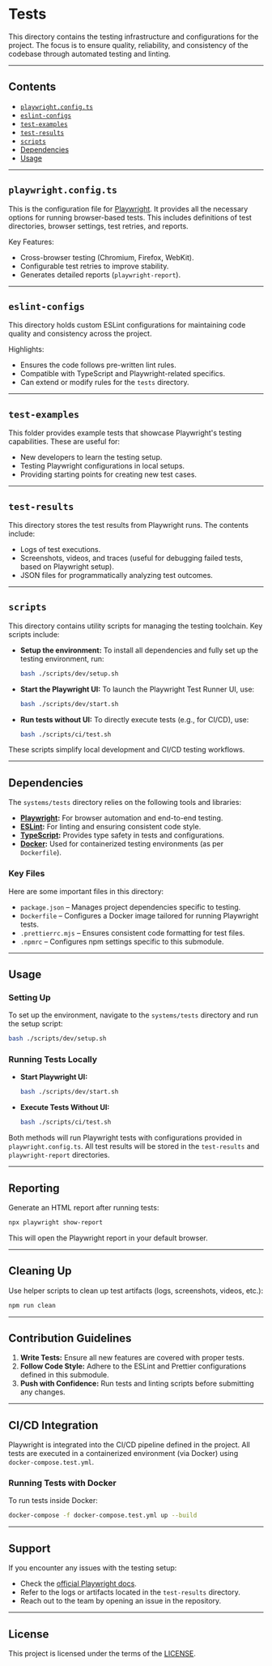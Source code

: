 # Tests

This directory contains the testing infrastructure and configurations for the project. The focus is to ensure quality, reliability, and consistency of the codebase through automated testing and linting.

---

## Contents

- [`playwright.config.ts`](#playwrightconfigts)
- [`eslint-configs`](#eslint-configs)
- [`test-examples`](#test-examples)
- [`test-results`](#test-results)
- [`scripts`](#scripts)
- [Dependencies](#dependencies)
- [Usage](#usage)

---

## `playwright.config.ts`

This is the configuration file for [Playwright](https://playwright.dev). It provides all the necessary options for running browser-based tests. This includes definitions of test directories, browser settings, test retries, and reports.

Key Features:
- Cross-browser testing (Chromium, Firefox, WebKit).
- Configurable test retries to improve stability.
- Generates detailed reports (`playwright-report`).

---

## `eslint-configs`

This directory holds custom ESLint configurations for maintaining code quality and consistency across the project.

Highlights:
- Ensures the code follows pre-written lint rules.
- Compatible with TypeScript and Playwright-related specifics.
- Can extend or modify rules for the `tests` directory.

---

## `test-examples`

This folder provides example tests that showcase Playwright's testing capabilities. These are useful for:
- New developers to learn the testing setup.
- Testing Playwright configurations in local setups.
- Providing starting points for creating new test cases.

---

## `test-results`

This directory stores the test results from Playwright runs. The contents include:
- Logs of test executions.
- Screenshots, videos, and traces (useful for debugging failed tests, based on Playwright setup).
- JSON files for programmatically analyzing test outcomes.

---

## `scripts`

This directory contains utility scripts for managing the testing toolchain. Key scripts include:

- **Setup the environment:**
  To install all dependencies and fully set up the testing environment, run:
  ```bash
  bash ./scripts/dev/setup.sh
  ```

- **Start the Playwright UI:**
  To launch the Playwright Test Runner UI, use:
  ```bash
  bash ./scripts/dev/start.sh
  ```

- **Run tests without UI:**
  To directly execute tests (e.g., for CI/CD), use:
  ```bash
  bash ./scripts/ci/test.sh
  ```

These scripts simplify local development and CI/CD testing workflows.

---

## Dependencies

The `systems/tests` directory relies on the following tools and libraries:
- **[Playwright](https://playwright.dev):** For browser automation and end-to-end testing.
- **[ESLint](https://eslint.org):** For linting and ensuring consistent code style.
- **[TypeScript](https://www.typescriptlang.org):** Provides type safety in tests and configurations.
- **[Docker](https://www.docker.com):** Used for containerized testing environments (as per `Dockerfile`).

### Key Files
Here are some important files in this directory:
- `package.json` – Manages project dependencies specific to testing.
- `Dockerfile` – Configures a Docker image tailored for running Playwright tests.
- `.prettierrc.mjs` – Ensures consistent code formatting for test files.
- `.npmrc` – Configures npm settings specific to this submodule.

---

## Usage

### Setting Up

To set up the environment, navigate to the `systems/tests` directory and run the setup script:
```bash
bash ./scripts/dev/setup.sh
```

### Running Tests Locally

- **Start Playwright UI:**
  ```bash
  bash ./scripts/dev/start.sh
  ```

- **Execute Tests Without UI:**
  ```bash
  bash ./scripts/ci/test.sh
  ```

Both methods will run Playwright tests with configurations provided in `playwright.config.ts`. All test results will be stored in the `test-results` and `playwright-report` directories.

---

## Reporting
Generate an HTML report after running tests:
```bash
npx playwright show-report
```
This will open the Playwright report in your default browser.

---

## Cleaning Up
Use helper scripts to clean up test artifacts (logs, screenshots, videos, etc.):
```bash
npm run clean
```

---

## Contribution Guidelines

1. **Write Tests:** Ensure all new features are covered with proper tests.
2. **Follow Code Style:** Adhere to the ESLint and Prettier configurations defined in this submodule.
3. **Push with Confidence:** Run tests and linting scripts before submitting any changes.

---

## CI/CD Integration

Playwright is integrated into the CI/CD pipeline defined in the project. All tests are executed in a containerized environment (via Docker) using `docker-compose.test.yml`.

### Running Tests with Docker
To run tests inside Docker:
```bash
docker-compose -f docker-compose.test.yml up --build
```

---

## Support

If you encounter any issues with the testing setup:
- Check the [official Playwright docs](https://playwright.dev).
- Refer to the logs or artifacts located in the `test-results` directory.
- Reach out to the team by opening an issue in the repository.

---

## License

This project is licensed under the terms of the [LICENSE](../../LICENSE).